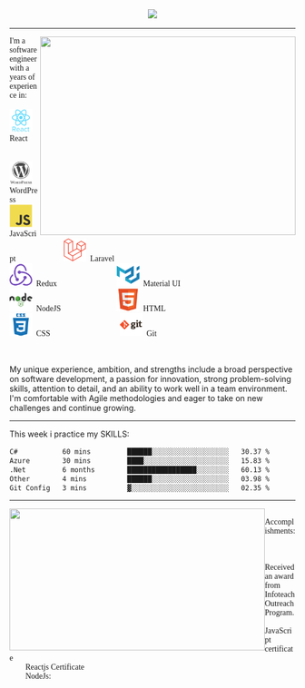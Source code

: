 <div id="header" align="center">
  <img src="https://i.postimg.cc/Df9VxS6w/banner-final.png"/>
</div>

---

<img align="right" src="https://media.giphy.com/media/PWlsJVm3mhwQhD7imf/giphy.gif" width="450" height="350"/>
  <p style="font-family:verdana" top="200">I'm a software engineer with a years of experience in: </br> </br>
 <img src="https://github.com/devicons/devicon/blob/master/icons/react/react-original-wordmark.svg" title="React" alt="React" width="40" height="40"/>&nbsp;
    React                
      &nbsp;&nbsp;&nbsp;&nbsp;&nbsp;&nbsp;&nbsp;&nbsp;&nbsp;&nbsp;&nbsp;&nbsp;&nbsp;&nbsp;&nbsp;
      &nbsp;&nbsp;&nbsp;&nbsp;&nbsp;&nbsp;&nbsp;&nbsp;&nbsp;&nbsp;&nbsp;&nbsp;&nbsp;&nbsp;&nbsp;  
 <img src="https://github.com/devicons/devicon/blob/master/icons/wordpress/wordpress-plain-wordmark.svg" title="WordPress" alt="WordPress" width="40" 
      height="40"/>&nbsp;
        WordPress </br>
 <img src="https://github.com/devicons/devicon/blob/master/icons/javascript/javascript-original.svg" title="JavaScript" alt="JavaScript" width="40" height="40"/>&nbsp; 
     JavaScript 
       &nbsp;&nbsp;&nbsp;&nbsp;&nbsp;&nbsp;&nbsp;&nbsp;&nbsp;&nbsp;&nbsp;&nbsp;&nbsp;&nbsp;&nbsp;
       &nbsp;&nbsp;&nbsp;&nbsp;&nbsp;&nbsp;   
 <img src="https://github.com/devicons/devicon/blob/master/icons/laravel/laravel-original.svg" title="Laravel" alt="Laravel" width="40" height="40"/>&nbsp;  
     Laravel </br>
 <img src="https://github.com/devicons/devicon/blob/master/icons/redux/redux-original.svg" title="Redux" alt="Redux " width="40" height="40"/>&nbsp; Redux     
       &nbsp;&nbsp;&nbsp;&nbsp;&nbsp;&nbsp;&nbsp;&nbsp;&nbsp;&nbsp;&nbsp;&nbsp;&nbsp;&nbsp;&nbsp;&nbsp;
       &nbsp;&nbsp;&nbsp;&nbsp;&nbsp;&nbsp;&nbsp;&nbsp;&nbsp;&nbsp;&nbsp;
 <img src="https://github.com/devicons/devicon/blob/master/icons/materialui/materialui-original.svg" title="Material UI" alt="Material UI" width="40"   
      height="40"/>&nbsp; 
        Material UI </br>
 <img src="https://github.com/devicons/devicon/blob/master/icons/nodejs/nodejs-original-wordmark.svg" title="NodeJS" alt="NodeJS" width="40" height="40"/>&nbsp; 
    NodeJS 
      &nbsp;&nbsp;&nbsp;&nbsp;&nbsp;&nbsp;&nbsp;&nbsp;&nbsp;&nbsp;&nbsp;&nbsp;
      &nbsp;&nbsp;&nbsp;&nbsp;&nbsp;&nbsp;&nbsp;&nbsp;&nbsp;&nbsp;&nbsp;&nbsp;&nbsp;
 <img src="https://github.com/devicons/devicon/blob/master/icons/html5/html5-original.svg" title="HTML5" alt="HTML" width="40" height="40"/>&nbsp; HTML </br>
 <img src="https://github.com/devicons/devicon/blob/master/icons/css3/css3-plain-wordmark.svg"  title="CSS3" alt="CSS" width="40" height="40"/>&nbsp; CSS  
      &nbsp;&nbsp;&nbsp;&nbsp;&nbsp;&nbsp;&nbsp;&nbsp;&nbsp;&nbsp;&nbsp;&nbsp;&nbsp;
      &nbsp;&nbsp;&nbsp;&nbsp;&nbsp;&nbsp;&nbsp;&nbsp;&nbsp;&nbsp;&nbsp;&nbsp;&nbsp;&nbsp;&nbsp;&nbsp;&nbsp;&nbsp;&nbsp;
 <img src="https://github.com/devicons/devicon/blob/master/icons/git/git-original-wordmark.svg" title="Git" alt="Git" width="40" height="40"/>&nbsp; 
    Git </br></br></br>
   
  My unique experience, ambition, and strengths include a broad perspective on software development,
  a passion for innovation, strong problem-solving skills, attention to detail,
  and an ability to work well in a team environment.
  I'm comfortable with Agile methodologies and eager to take on new challenges and continue growing.</p>

---

This week i practice my SKILLS: 

<!--START_SECTION:waka-->

```text
C#           60 mins         ██████░░░░░░░░░░░░░░░░░░░   30.37 %
Azure        30 mins         ████░░░░░░░░░░░░░░░░░░░░░   15.83 %
.Net         6 months        █████████████████░░░░░░░░   60.13 %
Other        4 mins          ██████░░░░░░░░░░░░░░░░░░░   03.98 %
Git Config   3 mins          ▓░░░░░░░░░░░░░░░░░░░░░░░░   02.35 %
```

<!--END_SECTION:waka-->


---

 <img align="left" src="https://media.giphy.com/media/L1R1tvI9svkIWwpVYr/giphy.gif" width="450" height="250"/>
  <p style="font-family:verdana" top="200"> &nbsp;&nbsp;&nbsp;&nbsp;&nbsp; 
  Accomplishments: </br></br></br>
    &nbsp;&nbsp;&nbsp;&nbsp;&nbsp;&nbsp;&nbsp; 
  Received an award from Infoteach Outreach Program. </br>
    &nbsp;&nbsp;&nbsp;&nbsp;&nbsp;&nbsp;&nbsp; 
  JavaScript certificate </br>
    &nbsp;&nbsp;&nbsp;&nbsp;&nbsp;&nbsp;&nbsp; 
  Reactjs Certificate </br>
    &nbsp;&nbsp;&nbsp;&nbsp;&nbsp;&nbsp;&nbsp; 
  NodeJs: </br>



